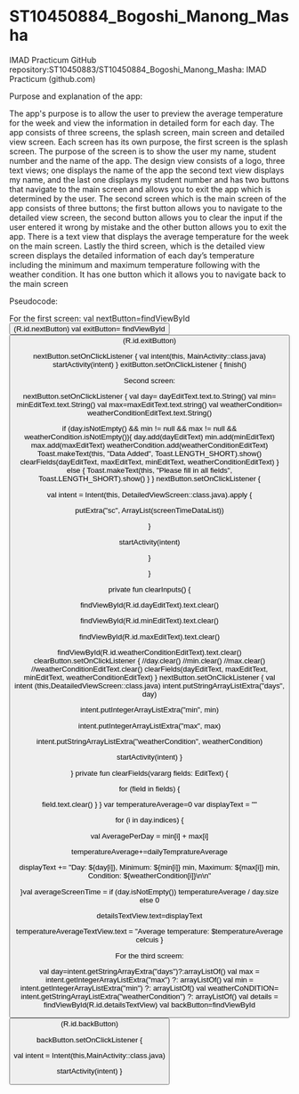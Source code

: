 # ST10450884_Bogoshi_Manong_Masha
IMAD Practicum
GitHub repository:ST10450883/ST10450884_Bogoshi_Manong_Masha: IMAD Practicum (github.com) 

 
Purpose and explanation of the app: 

The app's purpose is to allow the user to preview the average temperature for the week and view the information in detailed form for each day. The app consists of three screens, the splash screen, main screen and detailed view screen. Each screen has its own purpose, the first screen is the splash screen. The purpose of the screen is to show the user my name, student number and the name of the app. The design view consists of a logo, three text views; one displays the name of the app the second text view displays my name, and the last one displays my student number and has two buttons that navigate to the main screen and allows you to exit the app which is determined by the user. The second screen which is the main screen of the app consists of three buttons; the first button allows you to navigate to the detailed view screen, the second button allows you to clear the input if the user entered it wrong by mistake and the other button allows you to exit the app. There is a text view that displays the average temperature for the week on the main screen. Lastly the third screen, which is the detailed view screen displays the detailed information of each day’s temperature including the minimum and maximum temperature following with the weather condition. It has one button which it allows you to navigate back to the main screen 

 

Pseudocode: 

For the first screen: 
val nextButton=findViewById<Button>(R.id.nextButton) 
val exitButton= findViewById<Button>(R.id.exitButton) 
 
nextButton.setOnClickListener { 
 val intent(this, MainActivity::class.java) 
 startActivity(intent) 
} 
exitButton.setOnClickListener { 
 finish() 

Second screen: 

nextButton.setOnClickListener { 
 val day= dayEditText.text.to.String() 
 val min= minEditText.text.String() 
 val max=maxEditText.text.string() 
 val weatherCondition= weatherConditionEditText.text.String() 
 
 if (day.isNotEmpty() && min != null && 
 max != null && weatherCondition.isNotEmpty()){ 
 day.add(dayEditText) 
 min.add(minEditText) 
 max.add(maxEditText) 
 weatherCondition.add(weatherConditionEditText) 
 Toast.makeText(this, "Data Added", Toast.LENGTH_SHORT).show() 
 clearFields(dayEditText, maxEditText, minEditText, weatherConditionEditText) 
 } else { 
 Toast.makeText(this, "Please fill in all fields", Toast.LENGTH_SHORT).show() 
 } 
 } 
 nextButton.setOnClickListener { 
 
 val intent = Intent(this, DetailedViewScreen::class.java).apply { 
 
 putExtra("sc", ArrayList(screenTimeDataList)) 
 
 } 
 
 startActivity(intent) 
 
 } 
 
 } 
 
 private fun clearInputs() { 
 
 findViewById<EditText>(R.id.dayEditText).text.clear() 
 
 findViewById<EditText>(R.id.minEditText).text.clear() 
 
 findViewById<EditText>(R.id.maxEditText).text.clear() 
 
 findViewById<EditText>(R.id.weatherConditionEditText).text.clear() 
 clearButton.setOnClickListener { 
 //day.clear() 
 //min.clear() 
 //max.clear() 
 //weatherConditionEditText.clear() 
 clearFields(dayEditText, maxEditText, minEditText, weatherConditionEditText) 
 } 
 nextButton.setOnClickListener { 
 val intent (this,DeatailedViewScreen::class.java) 
 intent.putStringArrayListExtra("days", day) 
 
 intent.putIntegerArrayListExtra("min", min) 
 
 intent.putIntegerArrayListExtra("max", max) 
 
 intent.putStringArrayListExtra("weatherCondition", weatherCondition) 
 
 startActivity(intent) 
 } 
 
 } 
 private fun clearFields(vararg fields: EditText) { 
 
 for (field in fields) { 
 
 field.text.clear() 
 } 
 } 
 var temperatureAverage=0 
 var displayText = "" 
 
 for (i in day.indices) { 
 
 val AveragePerDay = min[i] + max[i] 
 
temperatureAverage+=dailyTempratureAverage 
 
 displayText += "Day: ${day[i]}, Minimum: ${min[i]} min, Maximum: ${max[i]} min, Condition: ${weatherCondition[i]}\n\n" 
 
 }val averageScreenTime = if (day.isNotEmpty()) temperatureAverage / day.size else 0 
 
detailsTextView.text=displayText 
 
 temperatureAverageTextView.text = "Average temperature: $temperatureAverage celcuis 
} 
 

For the third screem: 

val day=intent.getStringArrayExtra("days")?:arrayListOf() 
val max = intent.getIntegerArrayListExtra("max") ?: arrayListOf() 
val min = intent.getIntegerArrayListExtra("min") ?: arrayListOf() 
val weatherCoNDITION= intent.getStringArrayListExtra("weatherCondition") ?: arrayListOf() 
val details = findViewById<TextView>(R.id.detailsTextView) 
val backButton=findViewById<Button>(R.id.backButton) 
 
backButton.setOnClickListener { 
 
 val intent = Intent(this,MainActivity::class.java) 
 
 startActivity(intent) 
} 

 

 


 
